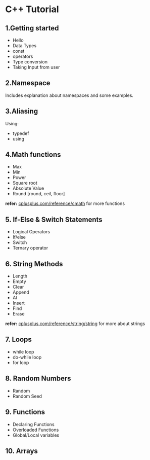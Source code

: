 # C++ Tutorial

## 1.Getting started
- Hello
- Data Types
- const
- operators
- Type conversion
- Taking Input from user

## 2.Namespace
Includes explanation about namespaces and some examples.

## 3.Aliasing
Using:
- typedef
- using

## 4.Math functions
- Max
- Min
- Power
- Square root
- Absolute Value
- Round [round, ceil, floor]

**refer:** [cplusplus.com/reference/cmath](cplusplus.com/reference/cmath) for more functions

## 5. If-Else & Switch Statements
- Logical Operators
- If/else
- Switch
- Ternary operator

## 6. String Methods
- Length
- Empty
- Clear
- Append
- At
- Insert
- Find
- Erase

**refer:** [cplusplus.com/reference/string/string](https://cplusplus.com/reference/string/string/) for more about strings

## 7. Loops
- while loop
- do-while loop
- for loop

## 8. Random Numbers
- Random
- Random Seed

## 9. Functions
- Declaring Functions
- Overloaded Functions
- Global/Local variables

## 10. Arrays

